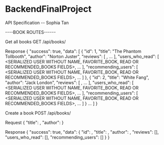 # BackendFinalProject
API Specification
 -- Sophia Tan

----BOOK ROUTES------

Get all books
GET /api/books/

Response
{
    "success": true,
    "data": [
        {
            "id": 1,
            "title": "The Phantom Tollbooth",
            "author": "Norton Juster",
            "reviews": [ <SERIALIZED REVIEW WITHOUT BOOK FIELD>, ... ],
            "users_who_read": [ <SERIALIZED USER WITHOUT NAME, FAVORITE_BOOK, READ OR RECOMMENDED_BOOKS FIELDS>, ... ],
            "recommending_users": [ <SERIALIZED USER WITHOUT NAME, FAVORITE_BOOK, READ OR RECOMMENDED_BOOKS FIELDS>, ... ]
        },
        {
            "id": 2,
            "title": "White Fang",
            "author": "Jack London",
            "reviews": [ <SERIALIZED REVIEW WITHOUT BOOK FIELD>, ... ],
            "users_who_read": [ <SERIALIZED USER WITHOUT NAME, FAVORITE_BOOK, READ OR RECOMMENDED_BOOKS FIELDS>, ... ],
            "recommending_users": [ <SERIALIZED USER WITHOUT NAME, FAVORITE_BOOK, READ OR RECOMMENDED_BOOKS FIELDS>, ... ]
        }
        ...
    ]
}

Create a book
POST /api/books/

Request
{
    "title": <USER INPUT>,
    "author": <USER INPUT>
}

Response
{
    "success": true,
    "data": {
        "id": <ID>,
        "title": <USER INPUT FOR TITLE>,
        "author": <USER INPUT FOR AUTHOR>,
        "reviews": [],
        "users_who_read": [],
        "recommending_users": []
    }
}



















